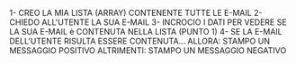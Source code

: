 <!-- ESERCIZIO E-MAIL-->

1- CREO LA MIA LISTA (ARRAY) CONTENENTE TUTTE LE E-MAIL
2- CHIEDO ALL'UTENTE LA SUA E-MAIL
3- INCROCIO I DATI PER VEDERE SE LA SUA E-MAIL è CONTENUTA NELLA LISTA (PUNTO 1)
4- SE LA E-MAIL DELL'UTENTE RISULTA ESSERE CONTENUTA...
    ALLORA: STAMPO UN MESSAGGIO POSITIVO
    ALTRIMENTI: STAMPO UN MESSAGGIO NEGATIVO


